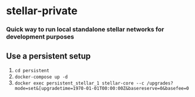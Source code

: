 # stellar-private

### Quick way to run local standalone stellar networks for development purposes

## Use a persistent setup
1. `cd persistent`
2. `docker-compose up -d`
3. `docker exec persistent_stellar_1 stellar-core --c /upgrades?mode=set&[upgradetime=1970-01-01T00:00:00Z&basereserve=0&basefee=0`